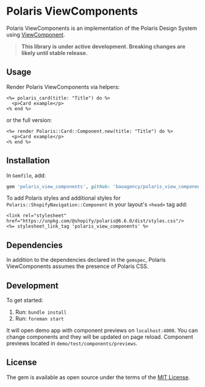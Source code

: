# Polaris ViewComponents

Polaris ViewComponents is an implementation of the Polaris Design System using [ViewComponent](https://github.com/github/view_component).

> **This library is under active development. Breaking changes are likely until stable release.**

## Usage

Render Polaris ViewComponents via helpers:

```erb
<%= polaris_card(title: "Title") do %>
  <p>Card example</p>
<% end %>
```

or the full version:

```erb
<%= render Polaris::Card::Component.new(title: "Title") do %>
  <p>Card example</p>
<% end %>
```

## Installation

In `Gemfile`, add:

```ruby
gem 'polaris_view_components', github: 'baoagency/polaris_view_components'
```

To add Polaris styles and additional styles for `Polaris::ShopifyNavigation::Component` in your layout's `<head>` tag add:

```erb
<link rel="stylesheet" href="https://unpkg.com/@shopify/polaris@6.6.0/dist/styles.css"/>
<%= stylesheet_link_tag 'polaris_view_components' %>
```

## Dependencies

In addition to the dependencies declared in the `gemspec`, Polaris ViewComponents assumes the presence of Polaris CSS.

## Development

To get started:

1. Run: `bundle install`
2. Run: `foreman start`

It will open demo app with component previews on `localhost:4000`. You can change components and they will be updated on page reload. Component previews located in `demo/test/components/previews`.

## License

The gem is available as open source under the terms of the [MIT License](https://opensource.org/licenses/MIT).
